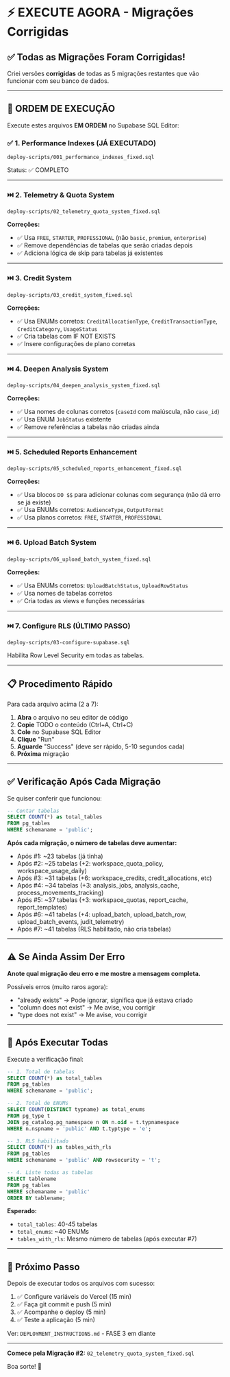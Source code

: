 # ⚡ EXECUTE AGORA - Migrações Corrigidas

## ✅ Todas as Migrações Foram Corrigidas!

Criei versões **corrigidas** de todas as 5 migrações restantes que vão funcionar com seu banco de dados.

---

## 🚀 ORDEM DE EXECUÇÃO

Execute estes arquivos **EM ORDEM** no Supabase SQL Editor:

### ✅ **1. Performance Indexes** (JÁ EXECUTADO)
```
deploy-scripts/001_performance_indexes_fixed.sql
```
Status: ✅ COMPLETO

---

### ⏭️ **2. Telemetry & Quota System**
```
deploy-scripts/02_telemetry_quota_system_fixed.sql
```
**Correções:**
- ✅ Usa `FREE`, `STARTER`, `PROFESSIONAL` (não `basic`, `premium`, `enterprise`)
- ✅ Remove dependências de tabelas que serão criadas depois
- ✅ Adiciona lógica de skip para tabelas já existentes

---

### ⏭️ **3. Credit System**
```
deploy-scripts/03_credit_system_fixed.sql
```
**Correções:**
- ✅ Usa ENUMs corretos: `CreditAllocationType`, `CreditTransactionType`, `CreditCategory`, `UsageStatus`
- ✅ Cria tabelas com IF NOT EXISTS
- ✅ Insere configurações de plano corretas

---

### ⏭️ **4. Deepen Analysis System**
```
deploy-scripts/04_deepen_analysis_system_fixed.sql
```
**Correções:**
- ✅ Usa nomes de colunas corretos (`caseId` com maiúscula, não `case_id`)
- ✅ Usa ENUM `JobStatus` existente
- ✅ Remove referências a tabelas não criadas ainda

---

### ⏭️ **5. Scheduled Reports Enhancement**
```
deploy-scripts/05_scheduled_reports_enhancement_fixed.sql
```
**Correções:**
- ✅ Usa blocos `DO $$` para adicionar colunas com segurança (não dá erro se já existe)
- ✅ Usa ENUMs corretos: `AudienceType`, `OutputFormat`
- ✅ Usa planos corretos: `FREE`, `STARTER`, `PROFESSIONAL`

---

### ⏭️ **6. Upload Batch System**
```
deploy-scripts/06_upload_batch_system_fixed.sql
```
**Correções:**
- ✅ Usa ENUMs corretos: `UploadBatchStatus`, `UploadRowStatus`
- ✅ Usa nomes de tabelas corretos
- ✅ Cria todas as views e funções necessárias

---

### ⏭️ **7. Configure RLS (ÚLTIMO PASSO)**
```
deploy-scripts/03-configure-supabase.sql
```
Habilita Row Level Security em todas as tabelas.

---

## 📋 Procedimento Rápido

Para cada arquivo acima (2 a 7):

1. **Abra** o arquivo no seu editor de código
2. **Copie** TODO o conteúdo (Ctrl+A, Ctrl+C)
3. **Cole** no Supabase SQL Editor
4. **Clique** "Run"
5. **Aguarde** "Success" (deve ser rápido, 5-10 segundos cada)
6. **Próxima** migração

---

## ✅ Verificação Após Cada Migração

Se quiser conferir que funcionou:

```sql
-- Contar tabelas
SELECT COUNT(*) as total_tables
FROM pg_tables
WHERE schemaname = 'public';
```

**Após cada migração, o número de tabelas deve aumentar:**
- Após #1: ~23 tabelas (já tinha)
- Após #2: ~25 tabelas (+2: workspace_quota_policy, workspace_usage_daily)
- Após #3: ~31 tabelas (+6: workspace_credits, credit_allocations, etc)
- Após #4: ~34 tabelas (+3: analysis_jobs, analysis_cache, process_movements_tracking)
- Após #5: ~37 tabelas (+3: workspace_quotas, report_cache, report_templates)
- Após #6: ~41 tabelas (+4: upload_batch, upload_batch_row, upload_batch_events, judit_telemetry)
- Após #7: ~41 tabelas (RLS habilitado, não cria tabelas)

---

## ⚠️ Se Ainda Assim Der Erro

**Anote qual migração deu erro e me mostre a mensagem completa.**

Possíveis erros (muito raros agora):
- "already exists" → Pode ignorar, significa que já estava criado
- "column does not exist" → Me avise, vou corrigir
- "type does not exist" → Me avise, vou corrigir

---

## 🎯 Após Executar Todas

Execute a verificação final:

```sql
-- 1. Total de tabelas
SELECT COUNT(*) as total_tables
FROM pg_tables
WHERE schemaname = 'public';

-- 2. Total de ENUMs
SELECT COUNT(DISTINCT typname) as total_enums
FROM pg_type t
JOIN pg_catalog.pg_namespace n ON n.oid = t.typnamespace
WHERE n.nspname = 'public' AND t.typtype = 'e';

-- 3. RLS habilitado
SELECT COUNT(*) as tables_with_rls
FROM pg_tables
WHERE schemaname = 'public' AND rowsecurity = 't';

-- 4. Liste todas as tabelas
SELECT tablename
FROM pg_tables
WHERE schemaname = 'public'
ORDER BY tablename;
```

**Esperado:**
- `total_tables`: 40-45 tabelas
- `total_enums`: ~40 ENUMs
- `tables_with_rls`: Mesmo número de tabelas (após executar #7)

---

## 🚀 Próximo Passo

Depois de executar todos os arquivos com sucesso:

1. ✅ Configure variáveis do Vercel (15 min)
2. ✅ Faça git commit e push (5 min)
3. ✅ Acompanhe o deploy (5 min)
4. ✅ Teste a aplicação (5 min)

Ver: `DEPLOYMENT_INSTRUCTIONS.md` - FASE 3 em diante

---

**Comece pela Migração #2:** `02_telemetry_quota_system_fixed.sql`

Boa sorte! 🎯
